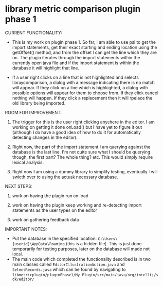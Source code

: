 # library metric comparison plugin phase 1

CURRENT FUNCTIONALITY:

* This is my work on plugin phase 1. So far, I am able to use psi to get the import statements, get their exact starting and ending location using the getOffset() method, and from the offset I can get the line which they are on. The plugin iterates through the import statements within the currently open java file and if the import statement is within the database it will highlight that line.

* If a user right clicks on a line that is not highlighted and selects libraycomparison, a dialog with a message indicating there is no match will appear. If they click on a line which is highkighted, a dialog with possible options will appear for them to choose from. If they click cancel nothing will happen. If they click a replacement then it will rpelace the old library being imported. 


ROOM FOR IMPROVEMENT:

1. The trigger for this is the user right clicking anyehere in the editor. I am working on getting it done onLoad() but I have yet to figure it out (although I do have a good idea of how to do it for automatically detecting changes in the editor).

2. Right now, the part of the import statement I am querying against the database is the last line. I'm not quite sure what I should be querying though, the first part? The whole thing? etc. This would simply require lexical analysis. 

3. Right now I am using a dummy library to simplify testing, eventually I will swicth over to using the actuak necessary database.

NEXT STEPS:

1. work on having the plugin run on load

2. work on having the plugin keep working and re-detecting import statements as the user types on the editor

3. work on gathering feedback data 

IMPORTANT NOTES:
* Put the database in the specified location: `C:\Users\[userid]\AppData\Roaming` (this is a hidden file). This is just done temporarily for testing purposes, later on the database will made not local. 
* The main code which completed the functionality described is in two main classes called `EditorIllustrationAction.java`  and `SelectRecords.java` which can be found by navigating to `libmetricplugin/pluginPhase1/My_Plugin/src/main/java/org/intellij/sdk/editor/` 
